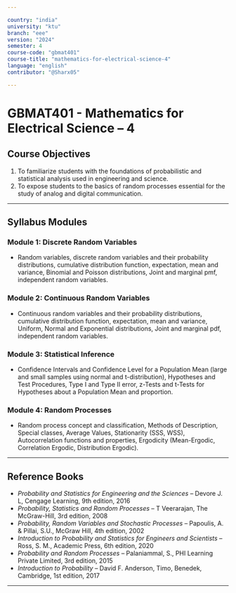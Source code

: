 ```yaml
---

country: "india"
university: "ktu"
branch: "eee"
version: "2024"
semester: 4
course-code: "gbmat401"
course-title: "mathematics-for-electrical-science-4"
language: "english"
contributor: "@Sharx05"

---
```


# GBMAT401 - Mathematics for Electrical Science – 4

## Course Objectives

1. To familiarize students with the foundations of probabilistic and statistical analysis used in engineering and science.
2. To expose students to the basics of random processes essential for the study of analog and digital communication.

---

## Syllabus Modules

### Module 1: Discrete Random Variables

- Random variables, discrete random variables and their probability distributions, cumulative distribution function, expectation, mean and variance, Binomial and Poisson distributions, Joint and marginal pmf, independent random variables.

### Module 2: Continuous Random Variables

- Continuous random variables and their probability distributions, cumulative distribution function, expectation, mean and variance, Uniform, Normal and Exponential distributions, Joint and marginal pdf, independent random variables.

### Module 3: Statistical Inference

- Confidence Intervals and Confidence Level for a Population Mean (large and small samples using normal and t-distribution), Hypotheses and Test Procedures, Type I and Type II error, z-Tests and t-Tests for Hypotheses about a Population Mean and proportion.

### Module 4: Random Processes

- Random process concept and classification, Methods of Description, Special classes, Average Values, Stationarity (SSS, WSS), Autocorrelation functions and properties, Ergodicity (Mean-Ergodic, Correlation Ergodic, Distribution Ergodic).

---

## Reference Books

- *Probability and Statistics for Engineering and the Sciences* – Devore J. L, Cengage Learning, 9th edition, 2016
- *Probability, Statistics and Random Processes* – T Veerarajan, The McGraw-Hill, 3rd edition, 2008
- *Probability, Random Variables and Stochastic Processes* – Papoulis, A. & Pillai, S.U., McGraw Hill, 4th edition, 2002
- *Introduction to Probability and Statistics for Engineers and Scientists* – Ross, S. M., Academic Press, 6th edition, 2020
- *Probability and Random Processes* – Palaniammal, S., PHI Learning Private Limited, 3rd edition, 2015
- *Introduction to Probability* – David F. Anderson, Timo, Benedek, Cambridge, 1st edition, 2017

---
